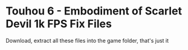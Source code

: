 # Touhou 6 - Embodiment of Scarlet Devil 1k FPS Fix Files

<div>Download, extract all these files into the game folder, that's just it</div>
